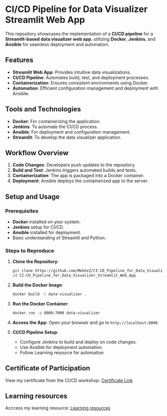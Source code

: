 # CI/CD Pipeline for Data Visualizer Streamlit Web App

This repository showcases the implementation of a **CI/CD pipeline** for a **Streamlit-based data visualizer web app**, utilizing **Docker**, **Jenkins**, and **Ansible** for seamless deployment and automation.

## Features
- **Streamlit Web App**: Provides intuitive data visualizations.
- **CI/CD Pipeline**: Automates build, test, and deployment processes.
- **Containerization**: Ensures consistent environments using Docker.
- **Automation**: Efficient configuration management and deployment with Ansible.

## Tools and Technologies
- **Docker**: For containerizing the application.
- **Jenkins**: To automate the CI/CD process.
- **Ansible**: For deployment and configuration management.
- **Streamlit**: To develop the data visualizer application.

## Workflow Overview
1. **Code Changes**: Developers push updates to the repository.
2. **Build and Test**: Jenkins triggers automated builds and tests.
3. **Containerization**: The app is packaged into a Docker container.
4. **Deployment**: Ansible deploys the containerized app to the server.

## Setup and Usage

### Prerequisites
- **Docker** installed on your system.
- **Jenkins** setup for CI/CD.
- **Ansible** installed for deployment.
- Basic understanding of Streamlit and Python.

### Steps to Reproduce

1. **Clone the Repository**:
   ```bash
   git clone https://github.com/MekhzZ/CI-CD_Pipeline_for_Data_Visualizer_Streamlit_Web_App.git
   cd CI-CD_Pipeline_for_Data_Visualizer_Streamlit_Web_App
   ```

2. **Build the Docker Image**:
   ```bash
   docker build -t data-visualizer .
   ```

3. **Run the Docker Container**:
   ```bash
   docker run -p 8000:7000 data-visualizer
   ```

4. **Access the App**:
   Open your browser and go to `http://localhost:8000`.

5. **CI/CD Pipeline Setup**:
   - Configure Jenkins to build and deploy on code changes.
   - Use Ansible for deployment automation.
   - Follow Learning resource for automation

## Certificate of Participation
View my certificate from the CI/CD workshop: [Certificate Link](<https://drive.google.com/file/d/1AT337zjfNk__StSGGSpRwJ9iucrVV3N2/view?usp=sharing>)

## Learning resources
Acccess my learning resource: [Learning resources](<https://apurwa.com.np/CI-CD-pipeline-for-a-Python-project-using-Git-Docker-Jenkins-and-Ansible>)

